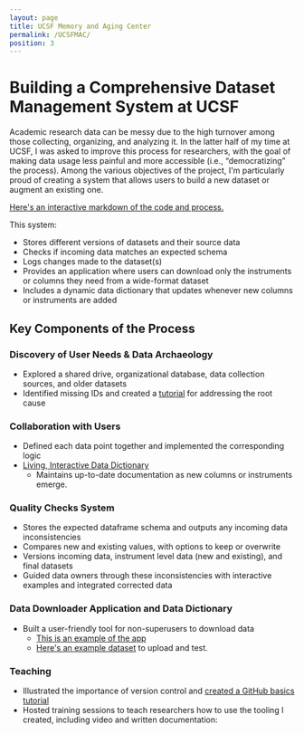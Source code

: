 ```yaml
---
layout: page
title: UCSF Memory and Aging Center
permalink: /UCSFMAC/
position: 3
---
```

# Building a Comprehensive Dataset Management System at UCSF

Academic research data can be messy due to the high turnover among those collecting, organizing, and analyzing it. In the latter half of my time at UCSF, I was asked to improve this process for researchers, with the goal of making data usage less painful and more accessible (i.e., “democratizing” the process). Among the various objectives of the project, I'm particularly proud of creating a system that allows users to build a new dataset or augment an existing one. 

[Here's an interactive markdown of the code and process.](/assets/02_dataset_generation.html)

This system:

- Stores different versions of datasets and their source data
- Checks if incoming data matches an expected schema
- Logs changes made to the dataset(s)
- Provides an application where users can download only the instruments or columns they need from a wide-format dataset
- Includes a dynamic data dictionary that updates whenever new columns or instruments are added

## Key Components of the Process

### Discovery of User Needs & Data Archaeology

- Explored a shared drive, organizational database, data collection sources, and older datasets
- Identified missing IDs and created a [tutorial](/assets/Qualtrics_distributions.html) for addressing the root cause 

### Collaboration with Users

- Defined each data point together and implemented the corresponding logic
- [Living, Interactive Data Dictionary](/assets/04_data_dictionary.html)
  - Maintains up-to-date documentation as new columns or instruments emerge.

### Quality Checks System
  - Stores the expected dataframe schema and outputs any incoming data inconsistencies
  - Compares new and existing values, with options to keep or overwrite
  - Versions incoming data, instrument level data (new and existing), and final datasets
  - Guided data owners through these inconsistencies with interactive examples and integrated corrected data
    
### Data Downloader Application and Data Dictionary

- Built a user-friendly tool for non-superusers to download data
  - [This is an example of the app](https://clayton-young.shinyapps.io/data_downloader/)
  - [Here's an example dataset](/assets/test_dataset_2023-10-23.csv) to upload and test. 

### Teaching 

- Illustrated the importance of version control and [created a GitHub basics tutorial](/assets/github_tutorial.nb.html)
- Hosted training sessions to teach researchers how to use the tooling I created, including video and written documentation:
  <object data="../assets/Dataset-Builder-Guide.pdf" width="1000" height="1000" type='application/pdf'></object>





